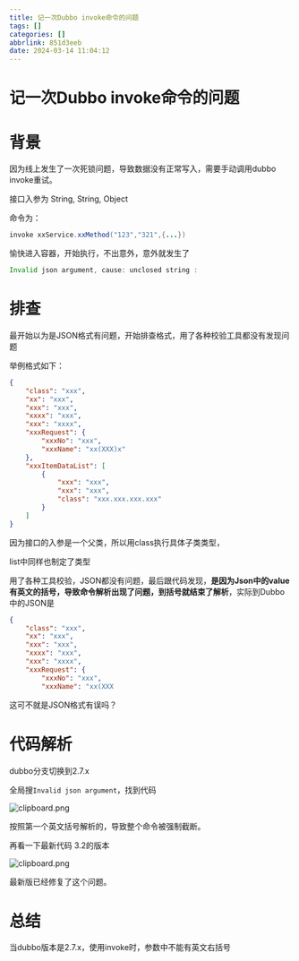 ```yaml
---
title: 记一次Dubbo invoke命令的问题
tags: []
categories: []
abbrlink: 851d3eeb
date: 2024-03-14 11:04:12
---
```

# 记一次Dubbo invoke命令的问题

# 背景

因为线上发生了一次死锁问题，导致数据没有正常写入，需要手动调用dubbo invoke重试。

接口入参为 String, String, Object

命令为：

```java
invoke xxService.xxMethod("123","321",{...})
```

愉快进入容器，开始执行，不出意外，意外就发生了

```java
Invalid json argument, cause: unclosed string : 
```


# 排查

最开始以为是JSON格式有问题，开始排查格式，用了各种校验工具都没有发现问题

举例格式如下：

```json
{
    "class": "xxx",
    "xx": "xxx",
    "xxx": "xxx",
    "xxxx": "xxx",
    "xxx": "xxxx",
    "xxxRequest": {
        "xxxNo": "xxx",
        "xxxName": "xx(XXX)x"
    },
    "xxxItemDataList": [
        {
            "xxx": "xxx",
            "xxx": "xxx",
            "class": "xxx.xxx.xxx.xxx"
        }
    ]
}
```

因为接口的入参是一个父类，所以用class执行具体子类类型，

list中同样也制定了类型

用了各种工具校验，JSON都没有问题，最后跟代码发现，**是因为Json中的value有英文的括号，导致命令解析出现了问题，到括号就结束了解析**，实际到Dubbo中的JSON是

```json
{
    "class": "xxx",
    "xx": "xxx",
    "xxx": "xxx",
    "xxxx": "xxx",
    "xxx": "xxxx",
    "xxxRequest": {
        "xxxNo": "xxx",
        "xxxName": "xx(XXX
```

这可不就是JSON格式有误吗？

# 代码解析

dubbo分支切换到2.7.x

全局搜`Invalid json argument`，找到代码

 ![clipboard.png](https://static.lianglianglee.com/2024/03/Y018tCK.png)

按照第一个英文括号解析的，导致整个命令被强制截断。

再看一下最新代码 3.2的版本

 ![clipboard.png](https://static.lianglianglee.com/2024/03/3k3JtCK.png)

最新版已经修复了这个问题。


# 总结

当dubbo版本是2.7.x，使用invoke时，参数中不能有英文右括号